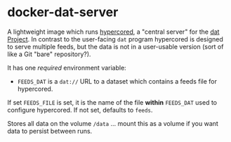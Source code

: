 # docker-dat-server

A lightweight image which runs [hypercored](https://github.com/amarburg/hypercored), a "central server" for the [dat Project](https://datproject.org).   In contrast to the user-facing `dat` program hypercored is designed to serve multiple feeds, but the data is not in a user-usable version (sort of like a Git "bare" repository?).

It has one _required_ environment variable:

 - `FEEDS_DAT` is a `dat://` URL to a dataset which contains a feeds file for hypercored.

If set `FEEDS_FILE` is set, it is the name of the file __within__ `FEEDS_DAT` used to configure
hypercored.   If not set, defaults to `feeds`.

Stores all data on the volume `/data` ... mount this as a volume if you want
data to persist between runs.
